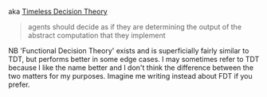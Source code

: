 aka [Timeless Decision Theory](https://www.lesswrong.com/w/timeless-decision-theory)

>agents should decide as if they are determining the output of the abstract computation that they implement

NB 'Functional Decision Theory' exists and is superficially fairly similar to TDT, but performs better in some edge cases. I may sometimes refer to TDT because I like the name better and I don't think the difference between the two matters for my purposes. Imagine me writing instead about FDT if you prefer.
